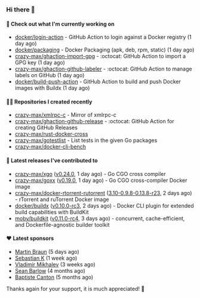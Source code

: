 ### Hi there 👋

#### 👷 Check out what I'm currently working on

- [docker/login-action](https://github.com/docker/login-action) - GitHub Action to login against a Docker registry (1 day ago)
- [docker/packaging](https://github.com/docker/packaging) - Docker Packaging (apk, deb, rpm, static) (1 day ago)
- [crazy-max/ghaction-import-gpg](https://github.com/crazy-max/ghaction-import-gpg) - :octocat: GitHub Action to import a GPG key (1 day ago)
- [crazy-max/ghaction-github-labeler](https://github.com/crazy-max/ghaction-github-labeler) - :octocat: GitHub Action to manage labels on GitHub (1 day ago)
- [docker/build-push-action](https://github.com/docker/build-push-action) - GitHub Action to build and push Docker images with Buildx (1 day ago)

#### 👨‍💻 Repositories I created recently

- [crazy-max/xmlrpc-c](https://github.com/crazy-max/xmlrpc-c) - Mirror of xmlrpc-c
- [crazy-max/ghaction-github-release](https://github.com/crazy-max/ghaction-github-release) - :octocat: GitHub Action for creating GitHub Releases
- [crazy-max/rust-docker-cross](https://github.com/crazy-max/rust-docker-cross)
- [crazy-max/gotestlist](https://github.com/crazy-max/gotestlist) - List tests in the given Go packages
- [crazy-max/docker-cli-bench](https://github.com/crazy-max/docker-cli-bench)

#### 🚀 Latest releases I've contributed to

- [crazy-max/xgo](https://github.com/crazy-max/xgo) ([v0.24.0](https://github.com/crazy-max/xgo/releases/tag/v0.24.0), 1 day ago) - Go CGO cross compiler
- [crazy-max/goxx](https://github.com/crazy-max/goxx) ([v0.19.0](https://github.com/crazy-max/goxx/releases/tag/v0.19.0), 1 day ago) - Go CGO cross-compiler Docker image
- [crazy-max/docker-rtorrent-rutorrent](https://github.com/crazy-max/docker-rtorrent-rutorrent) ([3.10-0.9.8-0.13.8-r23](https://github.com/crazy-max/docker-rtorrent-rutorrent/releases/tag/3.10-0.9.8-0.13.8-r23), 2 days ago) - rTorrent and ruTorrent Docker image
- [docker/buildx](https://github.com/docker/buildx) ([v0.10.0-rc3](https://github.com/docker/buildx/releases/tag/v0.10.0-rc3), 2 days ago) - Docker CLI plugin for extended build capabilities with BuildKit
- [moby/buildkit](https://github.com/moby/buildkit) ([v0.11.0-rc4](https://github.com/moby/buildkit/releases/tag/v0.11.0-rc4), 3 days ago) - concurrent, cache-efficient, and Dockerfile-agnostic builder toolkit

#### ❤️ Latest sponsors
- [Martin Braun](https://github.com/s4ke) (5 days ago)
- [Sebastian K](https://github.com/skrollme) (1 week ago)
- [Vladimir Mikhalev](https://github.com/heyValdemar) (3 weeks ago)
- [Sean Barlow](https://github.com/woolrab6) (4 months ago)
- [Baptiste Canton](https://github.com/batmac) (5 months ago)

Thanks again for your support, it is much appreciated! 🙏
